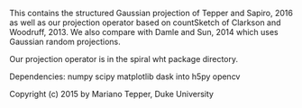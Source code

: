 This contains the structured Gaussian projection of Tepper and Sapiro, 2016 as well as our projection operator based on countSketch of Clarkson and Woodruff, 2013. 
We also compare with Damle and Sun, 2014 which uses Gaussian random projections.

Our projection operator is in the spiral wht package directory. 


Dependencies:
numpy
scipy
matplotlib
dask
into
h5py
opencv

Copyright (c) 2015 by Mariano Tepper, Duke University
